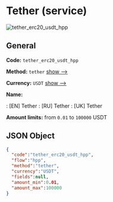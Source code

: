 
# Tether (service) 
![tether_erc20_usdt_hpp](https://static.openfintech.io/payment_methods/tether_erc20_usdt_hpp/logo.svg?w=400&c=v0.59.26#w200)  

## General 
 
**Code:** `tether_erc20_usdt_hpp` 
 
**Method:** `tether` 
 [show -->](/payment-methods/tether/) 
 
**Currency:** `USDT` [show -->](/currencies/USDT/) 
 
**Name:** 
 
:	[EN] Tether 
:	[RU] Tether 
:	[UK] Tether 
 
**Amount limits:** from `0.01` to `100000` USDT 

## JSON Object 

```json
{
  "code":"tether_erc20_usdt_hpp",
  "flow":"hpp",
  "method":"tether",
  "currency":"USDT",
  "fields":null,
  "amount_min":0.01,
  "amount_max":100000
}
```  
